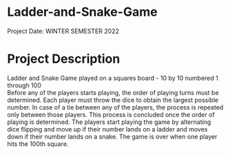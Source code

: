 # Ladder-and-Snake-Game
Project Date: WINTER SEMESTER 2022<br>
# Project Description
Ladder and Snake Game played on a squares board - 10 by 10 numbered 1 through 100<br>
Before any of the players starts playing, the order of playing turns must be determined. Each player must throw the dice to obtain the largest possible number. In case of a tie between any of the players, the process is repeated only between those players. This process is concluded once the order of playing is determined. The players start playing the game by alternating dice flipping and move up if their number lands on a ladder and moves down if their number lands on a snake. The game is over when one player hits the 100th square.
